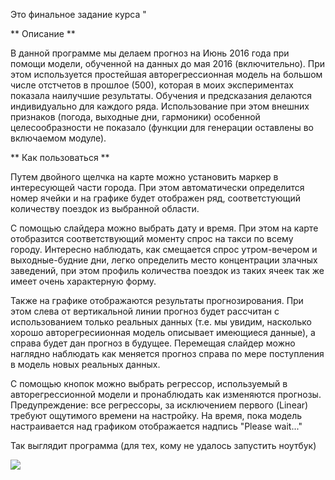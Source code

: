 Это финальное задание курса "

** Описание **

В данной программе мы делаем прогноз на Июнь 2016 года при помощи модели, обученной на данных до мая 2016 (включительно). При этом используется простейшая авторегрессионная модель на большом числе отстчетов в прошлое (500), которая в моих экспериментах показала наилучшие результаты. Обучения и предсказания делаются индивидуально для каждого ряда. Использование при этом внешних признаков (погода, выходные дни, гармоники) особенной целесообразности не показало (функции для генерации оставлены во включаемом модуле).

** Как пользоваться **

Путем двойного щелчка на карте можно установить маркер в интересующей части города. При этом автоматически определится номер ячейки и на графике будет отображен ряд, соответстующий количеству поездок из выбранной области.

С помощью слайдера можно выбрать дату и время. При этом на карте отобразится соответствующий моменту спрос на такси по всему городу. Интересно наблюдать, как смещается спрос утром-вечером и выходные-будние дни, легко определить место концентрации злачных заведений, при этом профиль количества поездок из таких ячеек так же имеет очень характерную форму.

Также на графике отображаются результаты прогнозирования. При этом слева от вертикальной линии прогноз будет рассчитан с использованием только реальных данных (т.е. мы увидим, насколько хорошо авторегресиионная модель описывает имеющиеся данные), а справа будет дан прогноз в будущее. Перемещая слайдер можно наглядно наблюдать как меняется прогноз справа по мере поступления в модель новых реальных данных. 

С помощью кнопок можно выбрать регрессор, используемый в авторегрессионной модели и пронаблюдать как изменяются прогнозы. Предупреждение: все регрессоры, за исключением первого (Linear) требуют ощутимого времени на настройку. На время, пока модель настраивается над графиком отображается надпись "Please wait..."

Так выглядит программа (для тех, кому не удалось запустить ноутбук)

<img src="files/screen.png">
